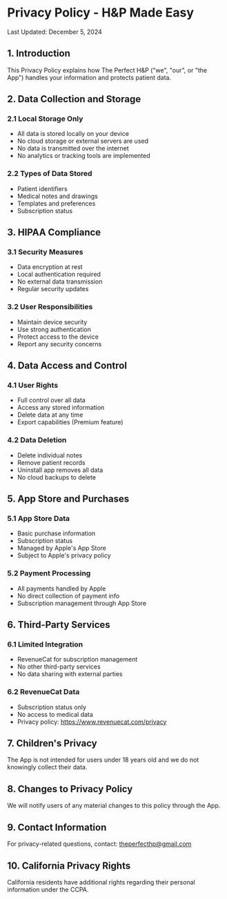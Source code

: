 # Privacy Policy - H&P Made Easy

Last Updated: December 5, 2024

## 1. Introduction

This Privacy Policy explains how The Perfect H&P ("we", "our", or "the App") handles your information and protects patient data.

## 2. Data Collection and Storage

### 2.1 Local Storage Only
- All data is stored locally on your device
- No cloud storage or external servers are used
- No data is transmitted over the internet
- No analytics or tracking tools are implemented

### 2.2 Types of Data Stored
- Patient identifiers
- Medical notes and drawings
- Templates and preferences
- Subscription status

## 3. HIPAA Compliance

### 3.1 Security Measures
- Data encryption at rest
- Local authentication required
- No external data transmission
- Regular security updates

### 3.2 User Responsibilities
- Maintain device security
- Use strong authentication
- Protect access to the device
- Report any security concerns

## 4. Data Access and Control

### 4.1 User Rights
- Full control over all data
- Access any stored information
- Delete data at any time
- Export capabilities (Premium feature)

### 4.2 Data Deletion
- Delete individual notes
- Remove patient records
- Uninstall app removes all data
- No cloud backups to delete

## 5. App Store and Purchases

### 5.1 App Store Data
- Basic purchase information
- Subscription status
- Managed by Apple's App Store
- Subject to Apple's privacy policy

### 5.2 Payment Processing
- All payments handled by Apple
- No direct collection of payment info
- Subscription management through App Store

## 6. Third-Party Services

### 6.1 Limited Integration
- RevenueCat for subscription management
- No other third-party services
- No data sharing with external parties

### 6.2 RevenueCat Data
- Subscription status only
- No access to medical data
- Privacy policy: https://www.revenuecat.com/privacy

## 7. Children's Privacy

The App is not intended for users under 18 years old and we do not knowingly collect their data.

## 8. Changes to Privacy Policy

We will notify users of any material changes to this policy through the App.

## 9. Contact Information

For privacy-related questions, contact: theperfecthp@gmail.com

## 10. California Privacy Rights

California residents have additional rights regarding their personal information under the CCPA.
